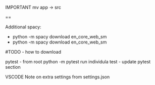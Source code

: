 
IMPORTANT
mv app -> src

==


Additional spacy:
*  python -m spacy download en_core_web_sm
* python -m spacy download en_core_web_sm

#TODO - how to download

pytest - from root 
python -m pytest
run individula test - update pytest section

VSCODE
Note on extra settings from settings.json